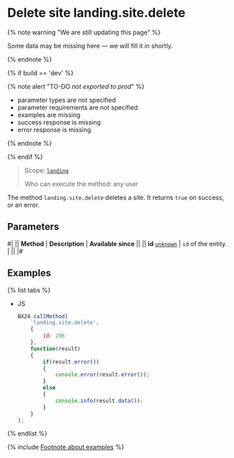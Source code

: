 # Delete site landing.site.delete

{% note warning "We are still updating this page" %}

Some data may be missing here — we will fill it in shortly.

{% endnote %}

{% if build == 'dev' %}

{% note alert "TO-DO _not exported to prod_" %}

- parameter types are not specified
- parameter requirements are not specified
- examples are missing
- success response is missing
- error response is missing

{% endnote %}

{% endif %}

> Scope: [`landing`](../../scopes/permissions.md)
>
> Who can execute the method: any user

The method `landing.site.delete` deletes a site. It returns `true` on success, or an error.

## Parameters

#|
|| **Method** | **Description** | **Available since** ||
|| **id**
[`unknown`](../../data-types.md) | `id` of the entity. | ||
|#

## Examples

{% list tabs %}

- JS

    ```js
    BX24.callMethod(
        'landing.site.delete',
        {
            id: 206
        },
        function(result)
        {
            if(result.error())
            {
                console.error(result.error());
            }
            else
            {
                console.info(result.data());
            }
        }
    );
    ```

{% endlist %}

{% include [Footnote about examples](../../../_includes/examples.md) %}